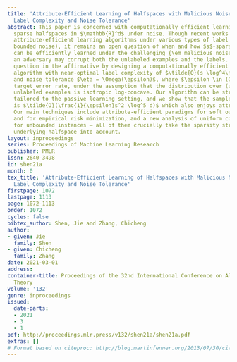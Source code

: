 ```yaml
---
title: 'Attribute-Efficient Learning of Halfspaces with Malicious Noise: Near-Optimal
  Label Complexity and Noise Tolerance'
abstract: This paper is concerned with computationally efficient learning of homogeneous
  sparse halfspaces in $\mathbb{R}^d$ under noise. Though recent works have established
  attribute-efficient learning algorithms under various types of label noise (e.g.
  bounded noise), it remains an open question of when and how $s$-sparse halfspaces
  can be efficiently learned under the challenging {\em malicious noise} model, where
  an adversary may corrupt both the unlabeled examples and the labels. We answer this
  question in the affirmative by designing a computationally efficient active learning
  algorithm with near-optimal label complexity of $\tilde{O}(s \log^4\frac{d}{\epsilon})$
  and noise tolerance $\eta = \Omega(\epsilon)$, where $\epsilon \in (0, 1)$ is the
  target error rate, under the assumption that the distribution over (uncorrupted)
  unlabeled examples is isotropic log-concave. Our algorithm can be straightforwardly
  tailored to the passive learning setting, and we show that the sample complexity
  is $\tilde{O}(\frac{1}{\epsilon}s^2 \log^5 d)$ which also enjoys attribute efficiency.
  Our main techniques include attribute-efficient paradigms for soft outlier removal
  and for empirical risk minimization, and a new analysis of uniform concentration
  for unbounded instances – all of them crucially take the sparsity structure of the
  underlying halfspace into account.
layout: inproceedings
series: Proceedings of Machine Learning Research
publisher: PMLR
issn: 2640-3498
id: shen21a
month: 0
tex_title: 'Attribute-Efficient Learning of Halfspaces with Malicious Noise: Near-Optimal
  Label Complexity and Noise Tolerance'
firstpage: 1072
lastpage: 1113
page: 1072-1113
order: 1072
cycles: false
bibtex_author: Shen, Jie and Zhang, Chicheng
author:
- given: Jie
  family: Shen
- given: Chicheng
  family: Zhang
date: 2021-03-01
address: 
container-title: Proceedings of the 32nd International Conference on Algorithmic Learning
  Theory
volume: '132'
genre: inproceedings
issued:
  date-parts:
  - 2021
  - 3
  - 1
pdf: http://proceedings.mlr.press/v132/shen21a/shen21a.pdf
extras: []
# Format based on citeproc: http://blog.martinfenner.org/2013/07/30/citeproc-yaml-for-bibliographies/
---
```

